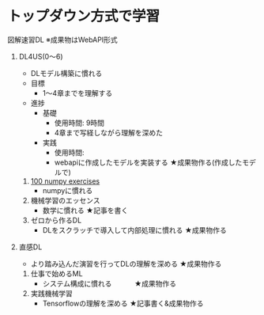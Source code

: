 # トップダウン方式で学習
図解速習DL
※成果物はWebAPI形式
1. DL4US(0〜6)
   - DLモデル構築に慣れる
   - 目標
     - 1〜4章までを理解する
   - 進捗
     - 基礎
       - 使用時間: 9時間
       - 4章まで写経しながら理解を深めた
     - 実践
       - 使用時間: 
       - webapiに作成したモデルを実装する
   ★成果物作る(作成したモデルで)
   1. [100 numpy exercises](https://github.com/rougier/numpy-100/blob/master/100_Numpy_exercises.md)
      - numpyに慣れる
   2. 機械学習のエッセンス
      - 数学に慣れる
      ★記事を書く
   3. ゼロから作るDL
      - DLをスクラッチで導入して内部処理に慣れる
      ★成果物作る 

2. 直感DL
   - より踏み込んだ演習を行ってDLの理解を深める
   ★成果物作る
   1. 仕事で始めるML
      - システム構成に慣れる
　　　★成果物作る
   2. 実践機械学習
      - Tensorflowの理解を深める
      ★記事書く&成果物作る
